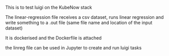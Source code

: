 This is to test luigi on the KubeNow stack

The linear-regression file receives a csv dataset, runs linear regression and write something to a .out file (same file name and location of the input dataset)

It is dockerised and the Dockerfile is attached

the linreg file can be used in Jupyter to create and run luigi tasks